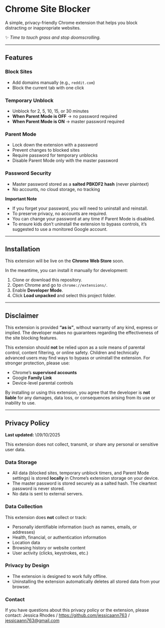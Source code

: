 
# Chrome Site Blocker

A simple, privacy-friendly Chrome extension that helps you block distracting or inappropriate websites.

✨ *Time to touch grass and stop doomscrolling.*

---

## Features

### Block Sites

* Add domains manually (e.g., `reddit.com`)
* Block the current tab with one click

### Temporary Unblock

* Unblock for 2, 5, 10, 15, or 30 minutes
* **When Parent Mode is OFF** → no password required
* **When Parent Mode is ON** → master password required

### Parent Mode

* Lock down the extension with a password
* Prevent changes to blocked sites
* Require password for temporary unblocks
* Disable Parent Mode only with the master password

### Password Security

* Master password stored as a **salted PBKDF2 hash** (never plaintext)
* No accounts, no cloud storage, no tracking

 **Important Note**

* If you forget your password, you will need to uninstall and reinstall.
* To preserve privacy, no accounts are required.
* You can change your password at any time if Parent Mode is disabled.
* To ensure kids don’t uninstall the extension to bypass controls, it’s suggested to use a monitored Google account.

---

##  Installation

This extension will be live on the **Chrome Web Store** soon.

In the meantime, you can install it manually for development:

1. Clone or download this repository.
2. Open Chrome and go to `chrome://extensions/`.
3. Enable **Developer Mode**.
4. Click **Load unpacked** and select this project folder.

---

## Disclaimer

This extension is provided **“as is”**, without warranty of any kind, express or implied. The developer makes no guarantees regarding the effectiveness of the site blocking features.

This extension should **not** be relied upon as a sole means of parental control, content filtering, or online safety. Children and technically advanced users may find ways to bypass or uninstall the extension. For stronger protection, please use:

* Chrome’s **supervised accounts**
* Google **Family Link**
* Device-level parental controls

By installing or using this extension, you agree that the developer is **not liable** for any damages, data loss, or consequences arising from its use or inability to use.

---

## Privacy Policy

**Last updated:** \09/10/2025

This extension does not collect, transmit, or share any personal or sensitive user data.

### Data Storage

* All data (blocked sites, temporary unblock timers, and Parent Mode settings) is stored **locally** in Chrome’s extension storage on your device.
* The master password is stored securely as a salted hash. The cleartext password is never stored.
* No data is sent to external servers.

### Data Collection

This extension does **not** collect or track:

* Personally identifiable information (such as names, emails, or addresses)
* Health, financial, or authentication information
* Location data
* Browsing history or website content
* User activity (clicks, keystrokes, etc.)

### Privacy by Design

* The extension is designed to work fully offline.
* Uninstalling the extension automatically deletes all stored data from your browser.

### Contact

If you have questions about this privacy policy or the extension, please contact:
Jessica Rhodes / https://github.com/jessicaann763 / jessicaann763@gmail.com






